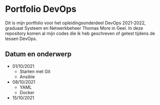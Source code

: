 # Portfolio DevOps
Dit is mijn portfolio voor het opleidingsonderdeel DevOps 2021-2022, graduaat Systeem en Netwerkbeheer Thomas More in Geel.
In deze repository komen al mijn codes die ik heb geschreven of getest tijdens de lessen DevOps.

## Datum en onderwerp
 * 01/10/2021
    * Starten met Git
    * Ansible
 * 08/10/2021
    * YAML
    * Docker 
 * 15/10/2021
